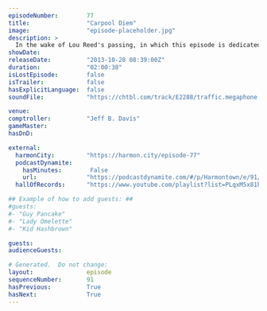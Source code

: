 ```yaml
---
episodeNumber:        77
title:                "Carpool Diem"
image:                "episode-placeholder.jpg"
description: >
  In the wake of Lou Reed's passing, in which this episode is dedicated to; a sad, stripped down, sleepy and introspective Velvet Harmontown. Plus, the introduction of Harmontown's new character "Johnny Jackhammer." In DnD, the gang is helpless to watch ...
showDate:             
releaseDate:          "2013-10-28 08:39:00Z"
duration:             "02:00:38"
isLostEpisode:        false
isTrailer:            false
hasExplicitLanguage:  false
soundFile:            "https://chtbl.com/track/E2288/traffic.megaphone.fm/STA8257519142.mp3?updated=1555624819"

venue:                
comptroller:          "Jeff B. Davis"
gameMaster:           
hasDnD:               

external:
  harmonCity:         "https://harmon.city/episode-77"
  podcastDynamite:
    hasMinutes:        False
    url:              "https://podcastdynamite.com/#/p/Harmontown/e/91/77"
  hallOfRecords:      "https://www.youtube.com/playlist?list=PLqxM5x81hNOaI-GUkr8_BpzFtzCfgodZ8"

## Example of how to add guests: ##
#guests:
#- "Guy Pancake"
#- "Lady Omelette"
#- "Kid Hashbrown"

guests:
audienceGuests:

# Generated.  Do not change:
layout:               episode
sequenceNumber:       91
hasPrevious:          True
hasNext:              True
---
```


<!-- The episode description will be rendered here -->
<!-- Add your content below here -->

